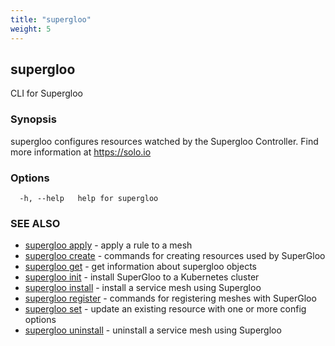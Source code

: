 ```yaml
---
title: "supergloo"
weight: 5
---
```

## supergloo

CLI for Supergloo

### Synopsis

supergloo configures resources watched by the Supergloo Controller.
	Find more information at https://solo.io

### Options

```
  -h, --help   help for supergloo
```

### SEE ALSO

* [supergloo apply](../supergloo_apply)	 - apply a rule to a mesh
* [supergloo create](../supergloo_create)	 - commands for creating resources used by SuperGloo
* [supergloo get](../supergloo_get)	 - get information about supergloo objects
* [supergloo init](../supergloo_init)	 - install SuperGloo to a Kubernetes cluster
* [supergloo install](../supergloo_install)	 - install a service mesh using Supergloo
* [supergloo register](../supergloo_register)	 - commands for registering meshes with SuperGloo
* [supergloo set](../supergloo_set)	 - update an existing resource with one or more config options
* [supergloo uninstall](../supergloo_uninstall)	 - uninstall a service mesh using Supergloo

